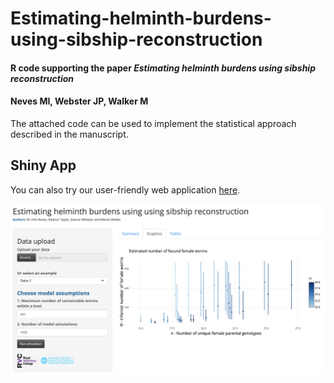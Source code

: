 # Estimating-helminth-burdens-using-sibship-reconstruction
#### R code supporting the paper *Estimating helminth burdens using sibship reconstruction*
#### Neves MI, Webster JP, Walker M

The attached code can be used to implement the statistical approach described in the manuscript.


## Shiny App

You can also try our user-friendly web application [here](https://minesneves.shinyapps.io/shiny_pv/).

![image](Shiny_pv.png)
